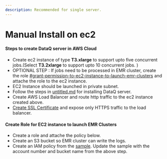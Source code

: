 ```yaml
---
description: Recommended for single server.
---
```


# Manual Install on ec2

#### Steps to create DataQ server in AWS Cloud

* Create ec2 instance of type **T3.xlarge** to support upto five concurrent jobs.(Select **T3.2xlarge** to support upto 10 concurrent jobs. )
* OPTIONAL STEP : If jobs need to be processed in EMR cluster, create the role  [#grant-permission-to-ec2-instance-to-launch-emr-clusters](manual-steps.md#grant-permission-to-ec2-instance-to-launch-emr-clusters "mention") and attache the role to the ec2 instance.&#x20;
* EC2 Instance should be launched in private subnet.
* Follow the steps in [untitled.md](../../untitled.md "mention") for installing DataQ server.
* Create AWS Load Balancer and route http traffic to the ec2 instance created above.&#x20;
* [Create SSL Certificate](https://docs.aws.amazon.com/elasticloadbalancing/latest/classic/ssl-server-cert.html) and expose only HTTPS traffic to the load balancer.





#### Create Role for EC2 instance to launch EMR Clusters&#x20;

* Create a role and attache the policy below.
* Create an S3 bucket so EMR cluster can write the logs. &#x20;
* Create an IAM policy from the [sample](https://dataops-store.s3.amazonaws.com/dataq\_server\_policy.json). Update the sample with the account number and bucket name from the above step.



&#x20;&#x20;



